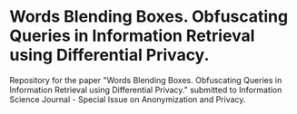 # Words Blending Boxes. Obfuscating Queries in Information Retrieval using Differential Privacy.

Repository for the paper "Words Blending Boxes. Obfuscating Queries in Information Retrieval using Differential Privacy." submitted to Information Science Journal - Special Issue on Anonymization and Privacy.
